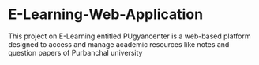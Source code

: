 # E-Learning-Web-Application
This project on E-Learning entitled PUgyancenter is a web-based platform designed to access and manage academic resources like notes and question papers of Purbanchal university
